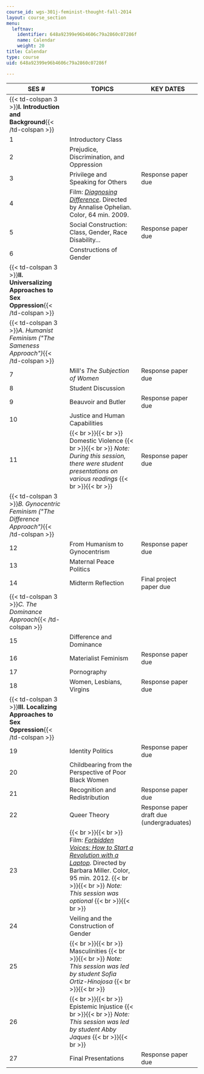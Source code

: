 ```yaml
---
course_id: wgs-301j-feminist-thought-fall-2014
layout: course_section
menu:
  leftnav:
    identifier: 648a92399e96b4606c79a2860c07286f
    name: Calendar
    weight: 20
title: Calendar
type: course
uid: 648a92399e96b4606c79a2860c07286f

---
```


| SES # | TOPICS | KEY DATES |
| --- | --- | --- |
| {{< td-colspan 3 >}}**I. Introduction and Background**{{< /td-colspan >}} |||
| 1 | Introductory Class | &nbsp; |
| 2 | Prejudice, Discrimination, and Oppression | &nbsp; |
| 3 | Privilege and Speaking for Others | Response paper due |
| 4 | Film: [_Diagnosing Difference_](http://www.diagnosingdifference.com/). Directed by Annalise Ophelian. Color, 64 min. 2009. | &nbsp; |
| 5 | Social Construction: Class, Gender, Race Disability… | Response paper due |
| 6 | Constructions of Gender | &nbsp; |
| {{< td-colspan 3 >}}**II. Universalizing Approaches to Sex Oppression**{{< /td-colspan >}} |||
| {{< td-colspan 3 >}}_A. Humanist Feminism ("The Sameness Approach")_{{< /td-colspan >}} |||
| 7 | Mill's _The Subjection of Women_ | Response paper due |
| 8 | Student Discussion | &nbsp; |
| 9 | Beauvoir and Butler | Response paper due |
| 10 | Justice and Human Capabilities | &nbsp; |
| 11 |  {{< br >}}{{< br >}} Domestic Violence {{< br >}}{{< br >}} _Note: During this session, there were student presentations on various readings_ {{< br >}}{{< br >}}  | Response paper due |
| {{< td-colspan 3 >}}_B. Gynocentric Feminism ("The Difference Approach")_{{< /td-colspan >}} |||
| 12 | From Humanism to Gynocentrism | Response paper due |
| 13 | Maternal Peace Politics | &nbsp; |
| 14 | Midterm Reflection | Final project paper due |
| {{< td-colspan 3 >}}_C. The Dominance Approach_{{< /td-colspan >}} |||
| 15 | Difference and Dominance | &nbsp; |
| 16 | Materialist Feminism | Response paper due |
| 17 | Pornography | &nbsp; |
| 18 | Women, Lesbians, Virgins | Response paper due |
| {{< td-colspan 3 >}}**III. Localizing Approaches to Sex Oppression**{{< /td-colspan >}} |||
| 19 | Identity Politics | Response paper due |
| 20 | Childbearing from the Perspective of Poor Black Women | &nbsp; |
| 21 | Recognition and Redistribution | Response paper due |
| 22 | Queer Theory | Response paper draft due (undergraduates) |
| 23 |  {{< br >}}{{< br >}} Film: _[Forbidden Voices: How to Start a Revolution with a Laptop](http://forbiddenvoices.net/en/en-start.html)._ Directed by Barbara Miller. Color, 95 min. 2012. {{< br >}}{{< br >}} _Note: This session was optional_ {{< br >}}{{< br >}}  | &nbsp; |
| 24 | Veiling and the Construction of Gender | &nbsp; |
| 25 |  {{< br >}}{{< br >}} Masculinities {{< br >}}{{< br >}} _Note: This session was led by student Sofia Ortiz-Hinojosa_ {{< br >}}{{< br >}}  | &nbsp; |
| 26 |  {{< br >}}{{< br >}} Epistemic Injustice {{< br >}}{{< br >}} _Note: This session was led by student Abby Jaques_ {{< br >}}{{< br >}}  | &nbsp; |
| 27 | Final Presentations | Response paper due